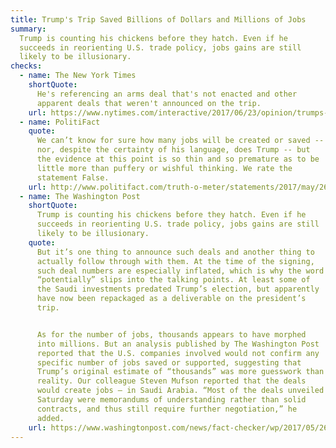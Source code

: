 ```yaml
---
title: Trump's Trip Saved Billions of Dollars and Millions of Jobs
summary:
  Trump is counting his chickens before they hatch. Even if he
  succeeds in reorienting U.S. trade policy, jobs gains are still
  likely to be illusionary.
checks:
  - name: The New York Times
    shortQuote:
      He's referencing an arms deal that's not enacted and other
      apparent deals that weren't announced on the trip.
    url: https://www.nytimes.com/interactive/2017/06/23/opinion/trumps-lies.html
  - name: PolitiFact
    quote:
      We can’t know for sure how many jobs will be created or saved --
      nor, despite the certainty of his language, does Trump -- but
      the evidence at this point is so thin and so premature as to be
      little more than puffery or wishful thinking. We rate the
      statement False.
    url: http://www.politifact.com/truth-o-meter/statements/2017/may/26/donald-trump/did-donald-trumps-trip-create-or-save-millions-job/
  - name: The Washington Post
    shortQuote:
      Trump is counting his chickens before they hatch. Even if he
      succeeds in reorienting U.S. trade policy, jobs gains are still
      likely to be illusionary.
    quote:
      But it’s one thing to announce such deals and another thing to
      actually follow through with them. At the time of the signing,
      such deal numbers are especially inflated, which is why the word
      “potentially” slips into the talking points. At least some of
      the Saudi investments predated Trump’s election, but apparently
      have now been repackaged as a deliverable on the president’s
      trip.


      As for the number of jobs, thousands appears to have morphed
      into millions. But an analysis published by The Washington Post
      reported that the U.S. companies involved would not confirm any
      specific number of jobs saved or supported, suggesting that
      Trump’s original estimate of “thousands” was more guesswork than
      reality. Our colleague Steven Mufson reported that the deals
      would create jobs — in Saudi Arabia. “Most of the deals unveiled
      Saturday were memorandums of understanding rather than solid
      contracts, and thus still require further negotiation,” he
      added.
    url: https://www.washingtonpost.com/news/fact-checker/wp/2017/05/26/president-trumps-claim-that-hes-already-saved-millions-of-jobs-on-his-foreign-trip/
---
```

